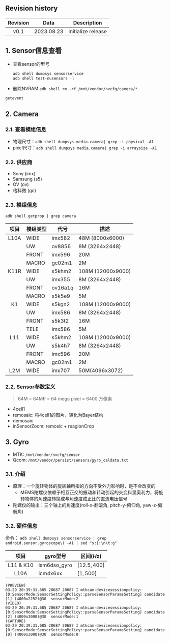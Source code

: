 ## Revision history

Revision |    Data    | Description
:-------:|:----------:|-------------------
  v0.1   | 2023.08.23 | Initialize release

## 1. Sensor信息查看

- 查看sensor的型号

	```bash
	adb shell dumpsys sensorservice
	adb shell test-nusensors -l
	```

- 删除NVRAM
`adb shell rm -rf /mnt/vendor/nvcfg/camera/*`

`getevent`

## 2. Camera

### 2.1. 查看模组信息

- 物理尺寸：`adb shell dumpsys media.camera| grep -i physical -A1`
- pixel尺寸：`adb shell dumpsys media.camera| grep -i arraysize -A1`

### 2.2. 供应商

- Sony (imx)
- Samsung (s5)
- OV (ov)
- 格科微 (gc)

### 2.3. 模组信息

`adb shell getprop | grep camera`

|  项目  | 模组类型  | 代号      | 描述                |
| :--: | ----- | ------- | ----------------- |
| L10A | WIDE  | imx582  | 48M (8000x6000)   |
|      | UW    | ov8856  | 8M (3264x2448)    |
|      | FRONT | imx596  | 20M               |
|      | MACRO | gc02m1  | 2M                |
| K11R | WIDE  | s5khm2  | 108M (12000x9000) |
|      | UW    | imx355  | 8M (3264x2448)    |
|      | FRONT | ov16a1q | 16M               |
|      | MACRO | s5k5e9  | 5M                |
|  K1  | WIDE  | s5kgn2  | 108M (12000x9000) |
|      | UW    | imx586  | 8M (3264x2448)    |
|      | FRONT | s5k3t2  | 16M               |
|      | TELE  | imx586  | 5M                |
| L11  | WIDE  | s5khm2  | 108M (12000x9000) |
|      | UW    | s5k4h7  | 8M (3264x2448)    |
|      | FRONT | imx596  | 20M               |
|      | MACRO | gc02m1  | 2M                |
| L2M  | WIDE  | imx707  | 50M(4096x3072)    |

### 2.2. Sensor参数定义

> 64M = 64MP = 64 mega pixel = 6400 万像素

- 4cell1
- remosaic: 将4cell1的图片，转化为Bayer结构
- demosaic
- inSensorZoom: remosic + reagionCrop

## 3. Gyro

- MTK: `/mnt/vendor/nvcfg/sensor`
- Qcom: `/mnt/vendor/persist/sensors/gyro_caldata.txt`

### 3.1. 介绍

- 原理：一个旋转物体的旋转轴所指的方向不受外力影响时，是不会改变的
	- MEMS陀螺仪依赖于相互正交的振动和转动引起的交变科里奥利力，将旋转物体的角速度转换成与角速度成正比的直流电压信号
- 陀螺仪的输出：三个轴上的角速度(roll-x-翻滚角, pitch-y-俯仰角, yaw-z-偏航角)

### 3.2. 硬件信息

命令：
`adb shell dumpsys sensorservice | grep android.sensor.gyroscope\( -A1 | sed "s:|:\n\t:g"`

|   项目   | gyro型号     | 区间(*Hz*)|
|:--------:|--------------|-------------|
|L11 & K10 | lsm6dso_gyro | $[12.5,400]$|
|   L10A   | icm4x6xx     | $[1,500]$|


```log
(PREVIEW)
03-29 20:39:31.685 20687 20687 I mtkcam-devicesessionpolicy: [0:SensorMode:SensorSettingPolicy::parseSensorParamsSetting] candidate [1] (4000x2252)@30  sensorMode:2
(VIDEO)
03-29 20:39:31.685 20687 20687 I mtkcam-devicesessionpolicy: [0:SensorMode:SensorSettingPolicy::parseSensorParamsSetting] candidate [2] (4000x3000)@30  sensorMode:1
(CAPTURE)
03-29 20:39:31.685 20687 20687 I mtkcam-devicesessionpolicy: [0:SensorMode:SensorSettingPolicy::parseSensorParamsSetting] candidate [0] (4000x3000)@30  sensorMode:0
```
